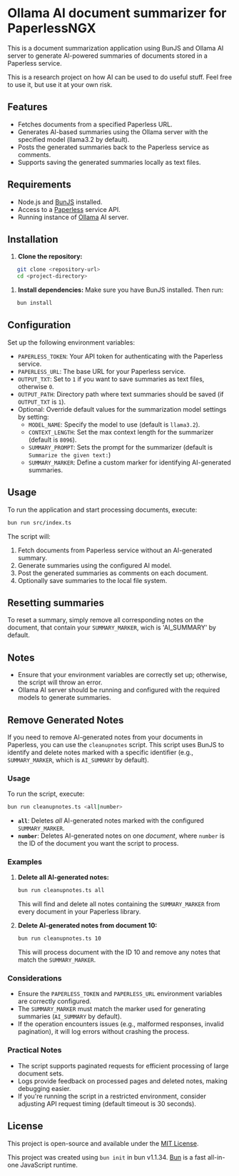 # Ollama AI document summarizer for PaperlessNGX

This is a document summarization application using BunJS and Ollama AI server to generate AI-powered summaries of
documents stored in a Paperless service.

This is a research project on how AI can be used to do useful stuff.
Feel free to use it, but use it at your own risk.

## Features

- Fetches documents from a specified Paperless URL.
- Generates AI-based summaries using the Ollama server with the specified model (llama3.2 by default).
- Posts the generated summaries back to the Paperless service as comments.
- Supports saving the generated summaries locally as text files.

## Requirements

- Node.js and [BunJS](https://bun.sh/) installed.
- Access to a [Paperless](https://docs.paperless-ngx.com/) service API.
- Running instance of [Ollama](https://ollama.com/) AI server.

## Installation

1. **Clone the repository:**

``` bash
   git clone <repository-url>
   cd <project-directory>
```

1. **Install dependencies:**
   Make sure you have BunJS installed. Then run:

``` bash
   bun install
```

## Configuration

Set up the following environment variables:

- `PAPERLESS_TOKEN`: Your API token for authenticating with the Paperless service.
- `PAPERLESS_URL`: The base URL for your Paperless service.
- `OUTPUT_TXT`: Set to `1` if you want to save summaries as text files, otherwise `0`.
- `OUTPUT_PATH`: Directory path where text summaries should be saved (if `OUTPUT_TXT` is `1`).
- Optional: Override default values for the summarization model settings by setting:
    - `MODEL_NAME`: Specify the model to use (default is `llama3.2`).
    - `CONTEXT_LENGTH`: Set the max context length for the summarizer (default is `8096`).
    - `SUMMARY_PROMPT`: Sets the prompt for the summarizer (default is `Summarize the given text:`)
    - `SUMMARY_MARKER`: Define a custom marker for identifying AI-generated summaries.

## Usage

To run the application and start processing documents, execute:

``` bash
bun run src/index.ts
```

The script will:

1. Fetch documents from Paperless service without an AI-generated summary.
2. Generate summaries using the configured AI model.
3. Post the generated summaries as comments on each document.
4. Optionally save summaries to the local file system.

## Resetting summaries

To reset a summary, simply remove all corresponding notes on the document, that
contain your `SUMMARY_MARKER`, wich is 'AI_SUMMARY' by default.

## Notes

- Ensure that your environment variables are correctly set up; otherwise, the script will throw an error.
- Ollama AI server should be running and configured with the required models to generate summaries.

## Remove Generated Notes

If you need to remove AI-generated notes from your documents in Paperless, you can use the `cleanupnotes` script. This
script uses BunJS to identify and delete notes marked with a specific identifier (e.g., `SUMMARY_MARKER`, which is
`AI_SUMMARY` by default).

### Usage

To run the script, execute:

```bash
bun run cleanupnotes.ts <all|number>
```

- **`all`**: Deletes *all* AI-generated notes marked with the configured `SUMMARY_MARKER`.
- **`number`**: Deletes AI-generated notes on one *document*, where `number` is the ID of the document you want the
  script to process.

### Examples

1. **Delete all AI-generated notes:**

    ```bash
    bun run cleanupnotes.ts all
    ```

   This will find and delete all notes containing the `SUMMARY_MARKER` from every document in your Paperless library.

2. **Delete AI-generated notes from document 10:**

    ```bash
    bun run cleanupnotes.ts 10
    ```

   This will process document with the ID 10 and remove any notes that match the `SUMMARY_MARKER`.

### Considerations

- Ensure the `PAPERLESS_TOKEN` and `PAPERLESS_URL` environment variables are correctly configured.
- The `SUMMARY_MARKER` must match the marker used for generating summaries (`AI_SUMMARY` by default).
- If the operation encounters issues (e.g., malformed responses, invalid pagination), it will log errors without
  crashing the process.

### Practical Notes

- The script supports paginated requests for efficient processing of large document sets.
- Logs provide feedback on processed pages and deleted notes, making debugging easier.
- If you're running the script in a restricted environment, consider adjusting API request timing (default timeout is 30
  seconds).

## License

This project is open-source and available under the [MIT License]().

This project was created using `bun init` in bun v1.1.34. [Bun](https://bun.sh) is a fast all-in-one JavaScript runtime.
